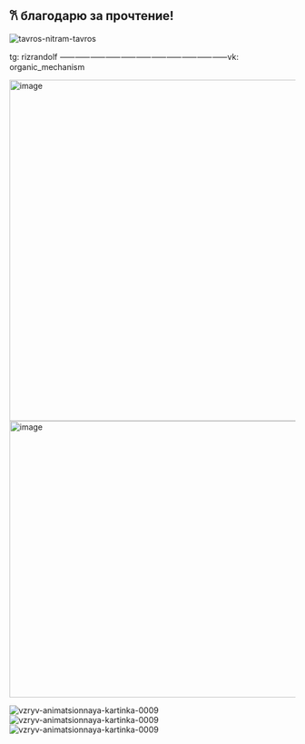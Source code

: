 ## 𐙚 благодарю за прочтение!
![tavros-nitram-tavros](https://github.com/user-attachments/assets/66ed31e9-c652-40e4-8e1d-ce141ff03420)

tg: rizrandolf
⸺⸺⸺⸺⸺⸺⸺⸺⸺⸺⸺vk: organic_mechanism


<img width="655" height="601" alt="image" src="https://github.com/user-attachments/assets/a5fbe67d-e72f-4dfb-a06e-e006cd70cf9b" />
<img width="735" height="487" alt="image" src="https://github.com/user-attachments/assets/f3e5db7b-c7c7-490a-9cca-473a5f0093f4" />




![vzryv-animatsionnaya-kartinka-0009](https://github.com/user-attachments/assets/0c6c06d6-bddc-4a47-9fe5-641ea6c1d319)![vzryv-animatsionnaya-kartinka-0009](https://github.com/user-attachments/assets/0c6c06d6-bddc-4a47-9fe5-641ea6c1d319)![vzryv-animatsionnaya-kartinka-0009](https://github.com/user-attachments/assets/0c6c06d6-bddc-4a47-9fe5-641ea6c1d319)




<!--
**TheGardenLurkin/TheGardenLurkin** is a ✨ _special_ ✨ repository because its `README.md` (this file) appears on your GitHub profile.

Here are some ideas to get you started:

- 🔭 I’m currently working on ...
- 🌱 I’m currently learning ...
- 👯 I’m looking to collaborate on ...
- 🤔 I’m looking for help with ...
- 💬 Ask me about ...
- 📫 How to reach me: ...
- 😄 Pronouns: ...
- ⚡ Fun fact: ...
-->
